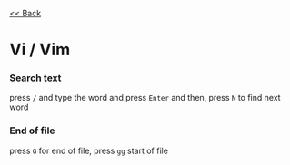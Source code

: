 [<< Back](README.md)

# Vi / Vim

### Search text

press ```/``` and type the word and press ```Enter``` and then, press ```N``` to find next word

### End of file

press ```G``` for end of file, press ```gg``` start of file 
